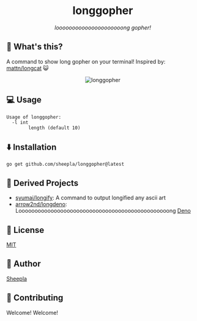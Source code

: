<div align="center">

# longgopher

*looooooooooooooooooooong gopher!*

</div>

## 🤔 What's this?

A command to show long gopher on your terminal! Inspired by: [mattn/longcat](github.com/mattn/longcat) 😺

<div align="center">

![longgopher](https://user-images.githubusercontent.com/62412884/167123737-f10d4292-ad13-4e90-a293-56106fb77a6f.png)

</div>

## 💻 Usage

```
Usage of longgopher:
  -l int
        length (default 10)
```

## ⬇️ Installation

```
go get github.com/sheepla/longgopher@latest
```

## 🌲 Derived Projects

- [syumai/longify](https://github.com/syumai/longify): A command to output longified any ascii art
- [arrow2nd/longdeno](https://github.com/arrow2nd/longdeno): Looooooooooooooooooooooooooooooooooooooooooooooong [Deno](https://deno.land)

## 📔 License

[MIT](./LICENSE)

## 🐑 Author

[Sheepla](https://github.com/sheepla)


## 🙋 Contributing

Welcome! Welcome!

